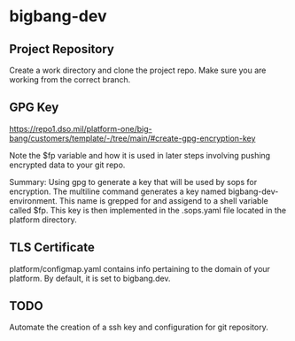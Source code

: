 # bigbang-dev

## Project Repository

Create a work directory and clone the project repo. Make sure you are working from the correct branch. 

## GPG Key 

https://repo1.dso.mil/platform-one/big-bang/customers/template/-/tree/main/#create-gpg-encryption-key

Note the $fp variable and how it is used in later steps involving pushing encrypted data to your git repo. 

Summary: Using gpg to generate a key that will be used by sops for encryption. The multiline command generates a key named bigbang-dev-environment. This name is grepped for and assigend to a shell variable called $fp. This key is then implemented in the .sops.yaml file located in the platform directory. 

## TLS Certificate

platform/configmap.yaml contains info pertaining to the domain of your platform. By default, it is set to bigbang.dev. 

## TODO

Automate the creation of a ssh key and configuration for git repository. 